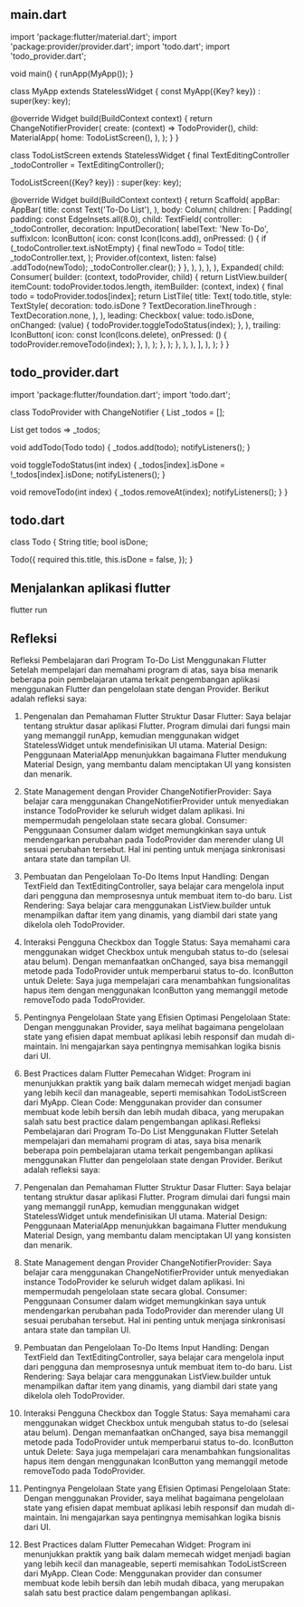 
## main.dart

import 'package:flutter/material.dart';
import 'package:provider/provider.dart';
import 'todo.dart';
import 'todo_provider.dart';

void main() {
  runApp(MyApp());
}

class MyApp extends StatelessWidget {
  const MyApp({Key? key}) : super(key: key);

  @override
  Widget build(BuildContext context) {
    return ChangeNotifierProvider(
      create: (context) => TodoProvider(),
      child: MaterialApp(
        home: TodoListScreen(),
      ),
    );
  }
}

class TodoListScreen extends StatelessWidget {
  final TextEditingController _todoController = TextEditingController();

  TodoListScreen({Key? key}) : super(key: key);

  @override
  Widget build(BuildContext context) {
    return Scaffold(
      appBar: AppBar(
        title: const Text('To-Do List'),
      ),
      body: Column(
        children: [
          Padding(
            padding: const EdgeInsets.all(8.0),
            child: TextField(
              controller: _todoController,
              decoration: InputDecoration(
                labelText: 'New To-Do',
                suffixIcon: IconButton(
                  icon: const Icon(Icons.add),
                  onPressed: () {
                    if (_todoController.text.isNotEmpty) {
                      final newTodo = Todo(
                        title: _todoController.text,
                      );
                      Provider.of<TodoProvider>(context, listen: false)
                          .addTodo(newTodo);
                      _todoController.clear();
                    }
                  },
                ),
              ),
            ),
          ),
          Expanded(
            child: Consumer<TodoProvider>(
              builder: (context, todoProvider, child) {
                return ListView.builder(
                  itemCount: todoProvider.todos.length,
                  itemBuilder: (context, index) {
                    final todo = todoProvider.todos[index];
                    return ListTile(
                      title: Text(
                        todo.title,
                        style: TextStyle(
                          decoration: todo.isDone
                              ? TextDecoration.lineThrough
                              : TextDecoration.none,
                        ),
                      ),
                      leading: Checkbox(
                        value: todo.isDone,
                        onChanged: (value) {
                          todoProvider.toggleTodoStatus(index);
                        },
                      ),
                      trailing: IconButton(
                        icon: const Icon(Icons.delete),
                        onPressed: () {
                          todoProvider.removeTodo(index);
                        },
                      ),
                    );
                  },
                );
              },
            ),
          ),
        ],
      ),
    );
  }
}

## todo_provider.dart

import 'package:flutter/foundation.dart';
import 'todo.dart';

class TodoProvider with ChangeNotifier {
  List<Todo> _todos = [];

  List<Todo> get todos => _todos;

  void addTodo(Todo todo) {
    _todos.add(todo);
    notifyListeners();
  }

  void toggleTodoStatus(int index) {
    _todos[index].isDone = !_todos[index].isDone;
    notifyListeners();
  }

  void removeTodo(int index) {
    _todos.removeAt(index);
    notifyListeners();
  }
}

## todo.dart

class Todo {
  String title;
  bool isDone;

  Todo({
    required this.title,
    this.isDone = false,
  });
}
## Menjalankan aplikasi flutter

flutter run
## Refleksi

Refleksi Pembelajaran dari Program To-Do List Menggunakan Flutter
Setelah mempelajari dan memahami program di atas, saya bisa menarik beberapa poin pembelajaran utama terkait pengembangan aplikasi menggunakan Flutter dan pengelolaan state dengan Provider. Berikut adalah refleksi saya:

1. Pengenalan dan Pemahaman Flutter
Struktur Dasar Flutter: Saya belajar tentang struktur dasar aplikasi Flutter. Program dimulai dari fungsi main yang memanggil runApp, kemudian menggunakan widget StatelessWidget untuk mendefinisikan UI utama.
Material Design: Penggunaan MaterialApp menunjukkan bagaimana Flutter mendukung Material Design, yang membantu dalam menciptakan UI yang konsisten dan menarik.
2. State Management dengan Provider
ChangeNotifierProvider: Saya belajar cara menggunakan ChangeNotifierProvider untuk menyediakan instance TodoProvider ke seluruh widget dalam aplikasi. Ini mempermudah pengelolaan state secara global.
Consumer: Penggunaan Consumer dalam widget memungkinkan saya untuk mendengarkan perubahan pada TodoProvider dan merender ulang UI sesuai perubahan tersebut. Hal ini penting untuk menjaga sinkronisasi antara state dan tampilan UI.
3. Pembuatan dan Pengelolaan To-Do Items
Input Handling: Dengan TextField dan TextEditingController, saya belajar cara mengelola input dari pengguna dan memprosesnya untuk membuat item to-do baru.
List Rendering: Saya belajar cara menggunakan ListView.builder untuk menampilkan daftar item yang dinamis, yang diambil dari state yang dikelola oleh TodoProvider.
4. Interaksi Pengguna
Checkbox dan Toggle Status: Saya memahami cara menggunakan widget Checkbox untuk mengubah status to-do (selesai atau belum). Dengan memanfaatkan onChanged, saya bisa memanggil metode pada TodoProvider untuk memperbarui status to-do.
IconButton untuk Delete: Saya juga mempelajari cara menambahkan fungsionalitas hapus item dengan menggunakan IconButton yang memanggil metode removeTodo pada TodoProvider.
5. Pentingnya Pengelolaan State yang Efisien
Optimasi Pengelolaan State: Dengan menggunakan Provider, saya melihat bagaimana pengelolaan state yang efisien dapat membuat aplikasi lebih responsif dan mudah di-maintain. Ini mengajarkan saya pentingnya memisahkan logika bisnis dari UI.
6. Best Practices dalam Flutter
Pemecahan Widget: Program ini menunjukkan praktik yang baik dalam memecah widget menjadi bagian yang lebih kecil dan manageable, seperti memisahkan TodoListScreen dari MyApp.
Clean Code: Menggunakan provider dan consumer membuat kode lebih bersih dan lebih mudah dibaca, yang merupakan salah satu best practice dalam pengembangan aplikasi.Refleksi Pembelajaran dari Program To-Do List Menggunakan Flutter
Setelah mempelajari dan memahami program di atas, saya bisa menarik beberapa poin pembelajaran utama terkait pengembangan aplikasi menggunakan Flutter dan pengelolaan state dengan Provider. Berikut adalah refleksi saya:

1. Pengenalan dan Pemahaman Flutter
Struktur Dasar Flutter: Saya belajar tentang struktur dasar aplikasi Flutter. Program dimulai dari fungsi main yang memanggil runApp, kemudian menggunakan widget StatelessWidget untuk mendefinisikan UI utama.
Material Design: Penggunaan MaterialApp menunjukkan bagaimana Flutter mendukung Material Design, yang membantu dalam menciptakan UI yang konsisten dan menarik.
2. State Management dengan Provider
ChangeNotifierProvider: Saya belajar cara menggunakan ChangeNotifierProvider untuk menyediakan instance TodoProvider ke seluruh widget dalam aplikasi. Ini mempermudah pengelolaan state secara global.
Consumer: Penggunaan Consumer dalam widget memungkinkan saya untuk mendengarkan perubahan pada TodoProvider dan merender ulang UI sesuai perubahan tersebut. Hal ini penting untuk menjaga sinkronisasi antara state dan tampilan UI.
3. Pembuatan dan Pengelolaan To-Do Items
Input Handling: Dengan TextField dan TextEditingController, saya belajar cara mengelola input dari pengguna dan memprosesnya untuk membuat item to-do baru.
List Rendering: Saya belajar cara menggunakan ListView.builder untuk menampilkan daftar item yang dinamis, yang diambil dari state yang dikelola oleh TodoProvider.
4. Interaksi Pengguna
Checkbox dan Toggle Status: Saya memahami cara menggunakan widget Checkbox untuk mengubah status to-do (selesai atau belum). Dengan memanfaatkan onChanged, saya bisa memanggil metode pada TodoProvider untuk memperbarui status to-do.
IconButton untuk Delete: Saya juga mempelajari cara menambahkan fungsionalitas hapus item dengan menggunakan IconButton yang memanggil metode removeTodo pada TodoProvider.
5. Pentingnya Pengelolaan State yang Efisien
Optimasi Pengelolaan State: Dengan menggunakan Provider, saya melihat bagaimana pengelolaan state yang efisien dapat membuat aplikasi lebih responsif dan mudah di-maintain. Ini mengajarkan saya pentingnya memisahkan logika bisnis dari UI.
6. Best Practices dalam Flutter
Pemecahan Widget: Program ini menunjukkan praktik yang baik dalam memecah widget menjadi bagian yang lebih kecil dan manageable, seperti memisahkan TodoListScreen dari MyApp.
Clean Code: Menggunakan provider dan consumer membuat kode lebih bersih dan lebih mudah dibaca, yang merupakan salah satu best practice dalam pengembangan aplikasi.